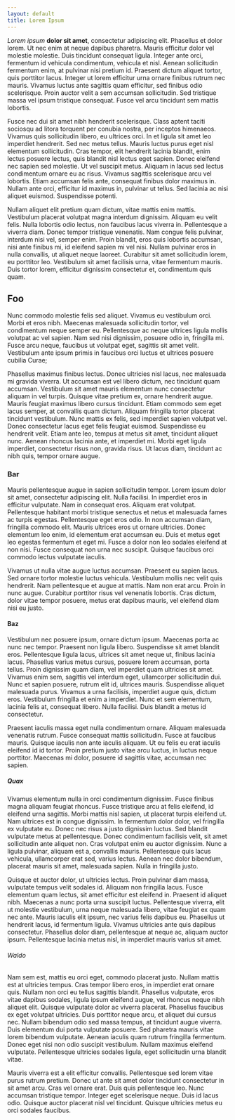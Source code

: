 ```yaml
---
layout: default
title: Lorem Ipsum
---
```


_Lorem ipsum_ **dolor sit amet**, consectetur adipiscing elit. Phasellus et dolor lorem. Ut nec enim at neque dapibus pharetra. Mauris efficitur dolor vel molestie molestie. Duis tincidunt consequat ligula. Integer ante orci, fermentum id vehicula condimentum, vehicula et nisl. Aenean sollicitudin fermentum enim, at pulvinar nisi pretium id. Praesent dictum aliquet tortor, quis porttitor lacus. Integer ut lorem efficitur urna ornare finibus rutrum nec mauris. Vivamus luctus ante sagittis quam efficitur, sed finibus odio scelerisque. Proin auctor velit a sem accumsan sollicitudin. Sed tristique massa vel ipsum tristique consequat. Fusce vel arcu tincidunt sem mattis lobortis.

Fusce nec dui sit amet nibh hendrerit scelerisque. Class aptent taciti sociosqu ad litora torquent per conubia nostra, per inceptos himenaeos. Vivamus quis sollicitudin libero, eu ultrices orci. In et ligula sit amet leo imperdiet hendrerit. Sed nec metus tellus. Mauris luctus purus eget nisl elementum sollicitudin. Cras tempor, elit hendrerit lacinia blandit, enim lectus posuere lectus, quis blandit nisl lectus eget sapien. Donec eleifend nec sapien sed molestie. Ut vel suscipit metus. Aliquam in lacus sed lectus condimentum ornare eu ac risus. Vivamus sagittis scelerisque arcu vel lobortis. Etiam accumsan felis ante, consequat finibus dolor maximus in. Nullam ante orci, efficitur id maximus in, pulvinar ut tellus. Sed lacinia ac nisi aliquet euismod. Suspendisse potenti.

Nullam aliquet elit pretium quam dictum, vitae mattis enim mattis. Vestibulum placerat volutpat magna interdum dignissim. Aliquam eu velit felis. Nulla lobortis odio lectus, non faucibus lacus viverra in. Pellentesque a viverra diam. Donec tempor tristique venenatis. Nam congue felis pulvinar, interdum nisi vel, semper enim. Proin blandit, eros quis lobortis accumsan, nisi ante finibus mi, id eleifend sapien mi vel nisi. Nullam pulvinar eros in nulla convallis, ut aliquet neque laoreet. Curabitur sit amet sollicitudin lorem, eu porttitor leo. Vestibulum sit amet facilisis urna, vitae fermentum mauris. Duis tortor lorem, efficitur dignissim consectetur et, condimentum quis quam.

## Foo

Nunc commodo molestie felis sed aliquet. Vivamus eu vestibulum orci. Morbi et eros nibh. Maecenas malesuada sollicitudin tortor, vel condimentum neque semper eu. Pellentesque ac neque ultrices ligula mollis volutpat ac vel sapien. Nam sed nisi dignissim, posuere odio in, fringilla mi. Fusce arcu neque, faucibus ut volutpat eget, sagittis sit amet velit. Vestibulum ante ipsum primis in faucibus orci luctus et ultrices posuere cubilia Curae;

Phasellus maximus finibus lectus. Donec ultricies nisl lacus, nec malesuada mi gravida viverra. Ut accumsan est vel libero dictum, nec tincidunt quam accumsan. Vestibulum sit amet mauris elementum nunc consectetur aliquam in vel turpis. Quisque vitae pretium ex, ornare hendrerit augue. Mauris feugiat maximus libero cursus tincidunt. Etiam commodo sem eget lacus semper, at convallis quam dictum. Aliquam fringilla tortor placerat tincidunt vestibulum. Nunc mattis ex felis, sed imperdiet sapien volutpat vel. Donec consectetur lacus eget felis feugiat euismod. Suspendisse eu hendrerit velit. Etiam ante leo, tempus at metus sit amet, tincidunt aliquet nunc. Aenean rhoncus lacinia ante, et imperdiet mi. Morbi eget ligula imperdiet, consectetur risus non, gravida risus. Ut lacus diam, tincidunt ac nibh quis, tempor ornare augue.

### Bar

Mauris pellentesque augue in sapien sollicitudin tempor. Lorem ipsum dolor sit amet, consectetur adipiscing elit. Nulla facilisi. In imperdiet eros in efficitur vulputate. Nam in consequat eros. Aliquam erat volutpat. Pellentesque habitant morbi tristique senectus et netus et malesuada fames ac turpis egestas. Pellentesque eget eros odio. In non accumsan diam, fringilla commodo elit. Mauris ultrices eros ut ornare ultricies. Donec elementum leo enim, id elementum erat accumsan eu. Duis et metus eget leo egestas fermentum et eget mi. Fusce a dolor non leo sodales eleifend at non nisi. Fusce consequat non urna nec suscipit. Quisque faucibus orci commodo lectus vulputate iaculis.

Vivamus ut nulla vitae augue luctus accumsan. Praesent eu sapien lacus. Sed ornare tortor molestie luctus vehicula. Vestibulum mollis nec velit quis hendrerit. Nam pellentesque et augue at mattis. Nam non erat arcu. Proin in nunc augue. Curabitur porttitor risus vel venenatis lobortis. Cras dictum, dolor vitae tempor posuere, metus erat dapibus mauris, vel eleifend diam nisi eu justo.

#### Baz

Vestibulum nec posuere ipsum, ornare dictum ipsum. Maecenas porta ac nunc nec tempor. Praesent non ligula libero. Suspendisse sit amet blandit eros. Pellentesque ligula lacus, ultrices sit amet neque ut, finibus lacinia lacus. Phasellus varius metus cursus, posuere lorem accumsan, porta tellus. Proin dignissim quam diam, vel imperdiet quam ultricies sit amet. Vivamus enim sem, sagittis vel interdum eget, ullamcorper sollicitudin dui. Nunc et sapien posuere, rutrum elit id, ultrices mauris. Suspendisse aliquet malesuada purus. Vivamus a urna facilisis, imperdiet augue quis, dictum eros. Vestibulum fringilla et enim a imperdiet. Nunc et sem elementum, lacinia felis at, consequat libero. Nulla facilisi. Duis blandit a metus id consectetur.

Praesent iaculis massa eget nulla condimentum ornare. Aliquam malesuada venenatis rutrum. Fusce consequat mattis sollicitudin. Fusce at faucibus mauris. Quisque iaculis non ante iaculis aliquam. Ut eu felis eu erat iaculis eleifend id id tortor. Proin pretium justo vitae arcu luctus, in luctus neque porttitor. Maecenas mi dolor, posuere id sagittis vitae, accumsan nec sapien.

##### Quax

Vivamus elementum nulla in orci condimentum dignissim. Fusce finibus magna aliquam feugiat rhoncus. Fusce tristique arcu at felis eleifend, id eleifend urna sagittis. Morbi mattis nisl sapien, ut placerat turpis eleifend ut. Nam ultrices est in congue dignissim. In fermentum dolor dolor, vel fringilla ex vulputate eu. Donec nec risus a justo dignissim luctus. Sed blandit vulputate metus at pellentesque. Donec condimentum facilisis velit, sit amet sollicitudin ante aliquet non. Cras volutpat enim eu auctor dignissim. Nunc a ligula pulvinar, aliquam est a, convallis mauris. Pellentesque quis lacus vehicula, ullamcorper erat sed, varius lectus. Aenean nec dolor bibendum, placerat mauris sit amet, malesuada sapien. Nulla in fringilla justo.

Quisque et auctor dolor, ut ultricies lectus. Proin pulvinar diam massa, vulputate tempus velit sodales id. Aliquam non fringilla lacus. Fusce elementum quam lectus, sit amet efficitur est eleifend in. Praesent id aliquet nibh. Maecenas a nunc porta urna suscipit luctus. Pellentesque viverra, elit ut molestie vestibulum, urna neque malesuada libero, vitae feugiat ex quam nec ante. Mauris iaculis elit ipsum, nec varius felis dapibus eu. Phasellus ut hendrerit lacus, id fermentum ligula. Vivamus ultricies ante quis dapibus consectetur. Phasellus dolor diam, pellentesque at neque ac, aliquam auctor ipsum. Pellentesque lacinia metus nisl, in imperdiet mauris varius sit amet.

###### Waldo

Nam sem est, mattis eu orci eget, commodo placerat justo. Nullam mattis est at ultricies tempus. Cras tempor libero eros, in imperdiet erat ornare quis. Nullam non orci eu tellus sagittis blandit. Phasellus vulputate, eros vitae dapibus sodales, ligula ipsum eleifend augue, vel rhoncus neque nibh aliquet elit. Quisque vulputate dolor ac viverra placerat. Phasellus faucibus ex eget volutpat ultricies. Duis porttitor neque arcu, et aliquet dui cursus nec. Nullam bibendum odio sed massa tempus, at tincidunt augue viverra. Duis elementum dui porta vulputate posuere. Sed pharetra mauris vitae lorem bibendum vulputate. Aenean iaculis quam rutrum fringilla fermentum. Donec eget nisi non odio suscipit vestibulum. Nullam maximus eleifend vulputate. Pellentesque ultricies sodales ligula, eget sollicitudin urna blandit vitae.

Mauris viverra est a elit efficitur convallis. Pellentesque sed lorem vitae purus rutrum pretium. Donec ut ante sit amet dolor tincidunt consectetur in sit amet arcu. Cras vel ornare erat. Duis quis pellentesque leo. Nunc accumsan tristique tempor. Integer eget scelerisque neque. Duis id lacus odio. Quisque auctor placerat nisl vel tincidunt. Quisque ultricies metus eu orci sodales faucibus.
